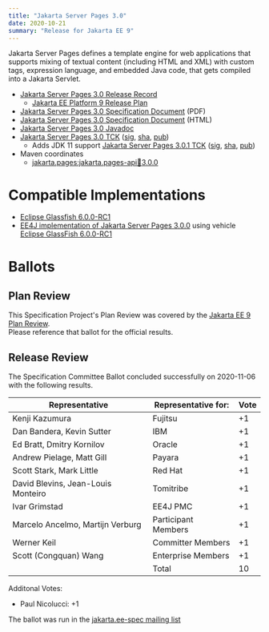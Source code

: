 ```yaml
---
title: "Jakarta Server Pages 3.0"
date: 2020-10-21
summary: "Release for Jakarta EE 9"
---
```

Jakarta Server Pages defines a template engine for web applications that supports mixing of textual content
(including HTML and XML) with custom tags, expression language, and embedded Java code, that gets compiled
into a Jakarta Servlet.

* [Jakarta Server Pages 3.0 Release Record](https://projects.eclipse.org/projects/ee4j.jsp/releases/3.0.0)
  * [Jakarta EE Platform 9 Release Plan](https://jakartaee.github.io/platform/jakartaee9/JakartaEE9ReleasePlan)
* [Jakarta Server Pages 3.0 Specification Document](./jakarta-server-pages-spec-3.0.pdf) (PDF)
* [Jakarta Server Pages 3.0 Specification Document](./jakarta-server-pages-spec-3.0.html) (HTML)
* [Jakarta Server Pages 3.0 Javadoc](./apidocs)
* [Jakarta Server Pages 3.0 TCK](https://download.eclipse.org/jakartaee/pages/3.0/jakarta-pages-tck-3.0.0.zip)  ([sig](https://download.eclipse.org/jakartaee/pages/3.0/jakarta-pages-tck-3.0.0.zip.sig),  [sha](https://download.eclipse.org/jakartaee/pages/3.0/jakarta-pages-tck-3.0.0.zip.sha256),  [pub](https://jakarta.ee/specifications/jakartaee-spec-committee.pub))
   * Adds JDK 11 support [Jakarta Server Pages 3.0.1 TCK](https://download.eclipse.org/jakartaee/pages/3.0/jakarta-pages-tck-3.0.1.zip)  ([sig](https://download.eclipse.org/jakartaee/pages/3.0/jakarta-pages-tck-3.0.1.zip.sig),  [sha](https://download.eclipse.org/jakartaee/pages/3.0/jakarta-pages-tck-3.0.1.zip.sha256),  [pub](https://jakarta.ee/specifications/jakartaee-spec-committee.pub))
* Maven coordinates
  * [jakarta.pages:jakarta.pages-api:jar:3.0.0](https://search.maven.org/artifact/jakarta.servlet.jsp/jakarta.servlet.jsp-api/3.0.0/jar)


# Compatible Implementations

* [Eclipse Glassfish 6.0.0-RC1](https://download.eclipse.org/ee4j/glassfish/glassfish-6.0.0-RC1.zip)
* [EE4J implementation of Jakarta Server Pages 3.0.0](https://github.com/eclipse-ee4j/jsp-api/releases/download/3.0.0-RELEASE-impl/jakarta.servlet.jsp-3.0.0.jar) using vehicle [Eclipse GlassFish 6.0.0-RC1](https://download.eclipse.org/ee4j/glassfish/glassfish-6.0.0-RC1.zip)


# Ballots

## Plan Review

[//]: # (For Jakarta EE 9, the Platform Plan Review covered 95% of the Specification Projects.  For those Projects, just use the following statement in this Plan Review section:)

This Specification Project's Plan Review was covered by the [Jakarta EE 9 Plan Review](https://jakarta.ee/specifications/platform/9/).  
Please reference that ballot for the official results.

[//]: # (If your Project was required to do a standalone Plan Review...  You'll need to perform an official Plan Review ballot and record the results here.)

## Release Review

The Specification Committee Ballot concluded successfully on 2020-11-06 with the following results.

| Representative                                 | Representative for: | Vote |
|------------------------------------------------|---------------------|------|
| Kenji Kazumura                                 | Fujitsu             | +1   |
| Dan Bandera, Kevin Sutter                      | IBM                 | +1   |
| Ed Bratt, Dmitry Kornilov                      | Oracle              | +1   |
| Andrew Pielage, Matt Gill                      | Payara              | +1   |
| Scott Stark, Mark Little                       | Red Hat             | +1   |
| David Blevins, Jean-Louis Monteiro             | Tomitribe           | +1   |
| Ivar Grimstad                                  | EE4J PMC            | +1   |
| Marcelo Ancelmo, Martijn Verburg               | Participant Members | +1   |
| Werner Keil                                    | Committer Members   | +1   |
| Scott (Congquan) Wang                          | Enterprise Members  | +1   |
|                                                | Total               | 10   |

Additonal Votes:
- Paul Nicolucci: +1

The ballot was run in the [jakarta.ee-spec mailing list](https://www.eclipse.org/lists/jakarta.ee-spec/msg01163.html)

